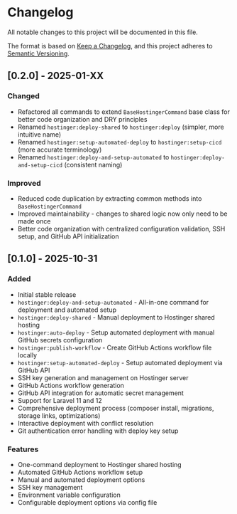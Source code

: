 # Changelog

All notable changes to this project will be documented in this file.

The format is based on [Keep a Changelog](https://keepachangelog.com/en/1.0.0/),
and this project adheres to [Semantic Versioning](https://semver.org/spec/v2.0.0.html).

## [0.2.0] - 2025-01-XX

### Changed
- Refactored all commands to extend `BaseHostingerCommand` base class for better code organization and DRY principles
- Renamed `hostinger:deploy-shared` to `hostinger:deploy` (simpler, more intuitive name)
- Renamed `hostinger:setup-automated-deploy` to `hostinger:setup-cicd` (more accurate terminology)
- Renamed `hostinger:deploy-and-setup-automated` to `hostinger:deploy-and-setup-cicd` (consistent naming)

### Improved
- Reduced code duplication by extracting common methods into `BaseHostingerCommand`
- Improved maintainability - changes to shared logic now only need to be made once
- Better code organization with centralized configuration validation, SSH setup, and GitHub API initialization

## [0.1.0] - 2025-10-31

### Added
- Initial stable release
- `hostinger:deploy-and-setup-automated` - All-in-one command for deployment and automated setup
- `hostinger:deploy-shared` - Manual deployment to Hostinger shared hosting
- `hostinger:auto-deploy` - Setup automated deployment with manual GitHub secrets configuration
- `hostinger:publish-workflow` - Create GitHub Actions workflow file locally
- `hostinger:setup-automated-deploy` - Setup automated deployment via GitHub API
- SSH key generation and management on Hostinger server
- GitHub Actions workflow generation
- GitHub API integration for automatic secret management
- Support for Laravel 11 and 12
- Comprehensive deployment process (composer install, migrations, storage links, optimizations)
- Interactive deployment with conflict resolution
- Git authentication error handling with deploy key setup

### Features
- One-command deployment to Hostinger shared hosting
- Automated GitHub Actions workflow setup
- Manual and automated deployment options
- SSH key management
- Environment variable configuration
- Configurable deployment options via config file

